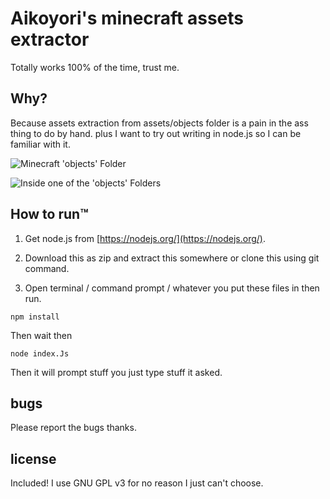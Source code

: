 # Aikoyori's minecraft assets extractor

Totally works 100% of the time, trust me.

## Why?

Because assets extraction from assets/objects folder is a pain in the ass thing to do by hand. plus I want to try out
writing in node.js so I can be familiar with it.

![Minecraft 'objects' Folder](https://my-music.is-bad.com/2J4EKvF.png "Screenshots taken by Aikoyori")

![Inside one of the 'objects' Folders](https://my-music.is-bad.com/7D2Y8PF.png "Screenshots taken by Aikoyori")

## How to run™

1. Get node.js from [https://nodejs.org/](https://nodejs.org/).

2. Download this as zip and extract this somewhere or clone this using git command.

3. Open terminal / command prompt / whatever you put these files in then run.

```
npm install
```
Then wait then

```
node index.Js
```

Then it will prompt stuff you just type stuff it asked.

## bugs

Please report the bugs thanks.

## license

Included! I use GNU GPL v3 for no reason I just can't choose.